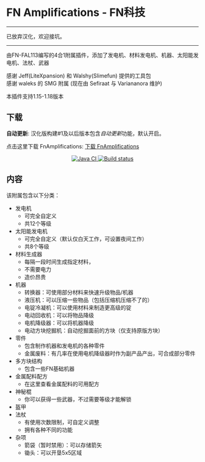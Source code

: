 # FN Amplifications - FN科技

---

已放弃汉化，欢迎接坑。

---

由FN-FAL113编写的4合1附属插件，添加了发电机、材料发电机、机器、太阳能发电机、法杖、武器

感谢 Jeff(LiteXpansion) 和 Walshy(Slimefun) 提供的工具包  
感谢 waleks 的 SMG 附属 (现在由 Sefiraat 与 Variananora 维护)

本插件支持1.15-1.18版本


## 下载

**自动更新**: 汉化版构建#1及以后版本包含*自动更新*功能，默认开启。

点击这里下载 FnAmplifications: [下载 FnAmplifications](https://builds.guizhanss.net/ybw0014/FnAmplifications-CN/master)

<p align="center">
  <a href="https://github.com/ybw0014/FnAmplifications-CN/actions/workflows/maven.yml">
    <img src="https://github.com/ybw0014/FnAmplifications-CN/actions/workflows/maven.yml/badge.svg" alt="Java CI"/>
  </a>
  <a href="https://builds.guizhanss.net/ybw0014/FnAmplifications-CN/master">
    <img src="https://builds.guizhanss.net/f/ybw0014/FnAmplifications-CN/master/badge.svg" alt="Build status"/>
  </a>
</p>

## 内容

该附属包含以下分类：

- 发电机
    - 可完全自定义
    - 共12个等级
- 太阳能发电机
    - 可完全自定义（默认仅白天工作，可设置夜间工作）
    - 共8个等级
- 材料生成器
    - 每隔一段时间生成指定材料，
    - 不需要电力
    - 造价昂贵
- 机器
    - 转换器：可使用部分材料来快速升级物品/机器
    - 液压机：可以压缩一些物品（包括压缩机压缩不了的）
    - 电锭冷凝机：可以使用材料来制造更高级的锭
    - 电动回收机：可以将物品降级
    - 电机降级器：可以将机器降级
    - 电动方块挖掘机：自动挖掘面前的方块（仅支持原版方块）
- 零件
    - 包含制作机器和发电机的各种零件
    - 金属废料：有几率在使用电机降级器时作为副产品产出，可合成部分零件
- 多方块结构
    - 包含一些FN基础机器
- 金属配料配方
    - 在这里查看金属配料的可用配方
- 神秘棍
    - 你可以获得一些武器，不过需要等级才能解锁
- 盔甲
- 法杖
    - 有使用次数限制，可自定义调整
    - 拥有各种不同的功能
- 杂项
    - 箭袋（暂时禁用）：可以存储箭矢
    - 锄头：可以开垦5x5区域